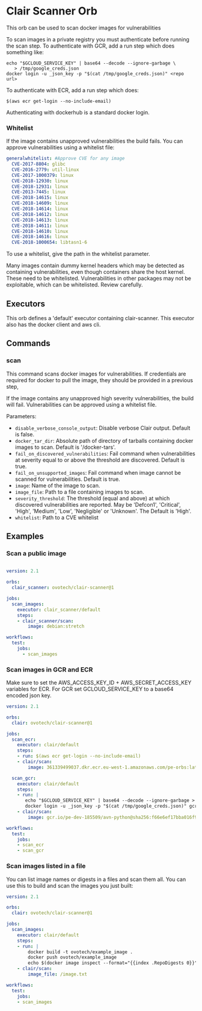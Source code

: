 # Clair Scanner Orb

This orb can be used to scan docker images for vulnerabilities

To scan images in a private registry you must authenticate before
running the scan step. To authenticate with GCR, add a run step which
does something like:

    echo "$GCLOUD_SERVICE_KEY" | base64 --decode --ignore-garbage \
       > /tmp/google_creds.json
    docker login -u _json_key -p "$(cat /tmp/google_creds.json)" <repo url>

To authenticate with ECR, add a run step which does:

    $(aws ecr get-login --no-include-email)

Authenticating with dockerhub is a standard docker login.

### Whitelist

If the image contains unapproved vulnerabilities the build fails.
You can approve vulnerabilities using a whitelist file:

```yaml
generalwhitelist: #Approve CVE for any image
  CVE-2017-8804: glibc
  CVE-2016-2779: util-linux
  CVE-2017-1000379: linux
  CVE-2018-12930: linux
  CVE-2018-12931: linux
  CVE-2013-7445: linux
  CVE-2018-14615: linux
  CVE-2018-14609: linux
  CVE-2018-14614: linux
  CVE-2018-14612: linux
  CVE-2018-14613: linux
  CVE-2018-14611: linux
  CVE-2018-14610: linux
  CVE-2018-14616: linux
  CVE-2018-1000654: libtasn1-6
```

To use a whitelist, give the path in the whitelist parameter.

Many images contain dummy kernel headers which may be detected as
containing vulnerabilities, even though containers share the host kernel.
These need to be whitelisted. Vulnerabilities in other packages may not
be exploitable, which can be whitelisted. Review carefully.

## Executors

This orb defines a 'default' executor containing clair-scanner.
This executor also has the docker client and aws cli.

## Commands

### scan

This command scans docker images for vulnerabilities.
If credentials are required for docker to pull the image, they should be
provided in a previous step,

If the image contains any unapproved high severity vulnerabilities, the
build will fail. Vulnerabilities can be approved using a whitelist file.

Parameters:

- `disable_verbose_console_output`: Disable verbose Clair output. Default is false.
- `docker_tar_dir`: Absolute path of directory of tarballs containing docker images to scan. Default is '/docker-tars'.
- `fail_on_discovered_vulnerabilities`: Fail command when vulnerabilities at severity equal to or above the threshold are discovered. Default is true.
- `fail_on_unsupported_images`: Fail command when image cannot be scanned for vulnerabilities. Default is true.
- `image`: Name of the image to scan.
- `image_file`: Path to a file containing images to scan.
- `severity_threshold`: The threshold (equal and above) at which discovered vulnerabilities are reported. May be 'Defcon1', 'Critical', 'High', 'Medium', 'Low', 'Negligible' or 'Unknown'. The Default is 'High'.
- `whitelist`: Path to a CVE whitelist

## Examples

### Scan a public image

```yaml

version: 2.1

orbs:
  clair_scanner: ovotech/clair-scanner@1

jobs:
  scan_images:
    executor: clair_scanner/default
    steps:
    - clair_scanner/scan:
        image: debian:stretch

workflows:
  test:
    jobs:
      - scan_images
```

### Scan images in GCR and ECR

Make sure to set the AWS_ACCESS_KEY_ID + AWS_SECRET_ACCESS_KEY variables
for ECR. For GCR set GCLOUD_SERVICE_KEY to a base64 encoded json key.

```yaml
version: 2.1

orbs:
  clair: ovotech/clair-scanner@1

jobs:
  scan_ecr:
    executor: clair/default
    steps:
    - run: $(aws ecr get-login --no-include-email)
    - clair/scan:
        image: 361339499037.dkr.ecr.eu-west-1.amazonaws.com/pe-orbs:latest

  scan_gcr:
    executor: clair/default
    steps:
    - run: |
       echo "$GCLOUD_SERVICE_KEY" | base64 --decode --ignore-garbage > /tmp/google_creds.json
       docker login -u _json_key -p "$(cat /tmp/google_creds.json)" gcr.io/pe-dev-185509/avn-python
    - clair/scan:
        image: gcr.io/pe-dev-185509/avn-python@sha256:f66e6ef17bba016f9dc9fccfe7b816b5dbf70757bd283680896ad83bb9c84a62

workflows:
  test:
    jobs:
    - scan_ecr
    - scan_gcr
```

### Scan images listed in a file

You can list image names or digests in a files and scan them all.
You can use this to build and scan the images you just built:

```yaml
version: 2.1

orbs:
  clair: ovotech/clair-scanner@1

jobs:
  scan_images:
    executor: clair/default
    steps:
    - run: |
        docker build -t ovotech/example_image .
        docker push ovotech/example_image
        echo $(docker image inspect --format="{{index .RepoDigests 0}}" ovotech/example_image) > /image.txt
    - clair/scan:
        image_file: /image.txt

workflows:
  test:
    jobs:
    - scan_images
```
